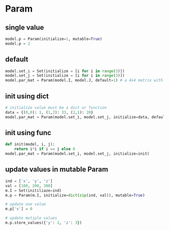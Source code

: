 # Param

## single value
```py
model.p = Param(initialize=1, mutable=True)
model.p = 2
```

## default
```py
model.set_i = Set(initialize = [i for i in range(3)])  
model.set_j = Set(initialize = [i for i in range(3)])
model.par_mat = Param(model.I, model.J, default=1) # a 4x4 matrix with initial values of 1
```

## init using dict
```py
# initialize value must be a dict or function
data = {(0,0): 1, (1,2): 33, (2,1): 20}
model.par_mat = Param(model.set_i, model.set_j, initialize=data, default=0) # others are zeros
```

## init using func
```py
def init(model, i, j):
    return i*i if i == j else 0
model.par_mat = Param(model.set_i, model.set_j, initialize=init)
```

## update values in mutable Param
```py
ind = ['x', 'y', 'z']
val = [100, 200, 300]
m.I = Set(initiliaze=ind)
m.p = Param(m.I, initialize=dict(zip(ind, val)), mutable=True)

# update one value
m.p['x'] = 0

# update mutiple values
m.p.store_values({'y': 2, 'z': 3})
```
